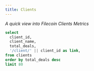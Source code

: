 ```yaml
---
title: Clients
---
```


_A quick view into Filecoin Clients Metrics_


```sql providers
select
  client_id,
  client_name,
  total_deals,
  '/client/' || client_id as link,
from clients
order by total_deals desc
limit 80
```

<DataTable
    data={providers}
    link=link
    search=true
    rows=20
/>

